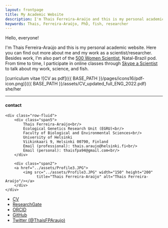 ```yaml
---
layout: frontpage
title: My Academic Website
description: I'm Thais Ferreira-Araújo and this is my personal academic website. 
keywords: Thais, Ferreira-Araújo, PhD, fish, researcher
---
```


Hello, everyone! 

I'm Thais Ferreira-Araújo and this is my personal academic website. Here you can find out more about me and my work as a scientist/researcher. Besides work, I'm also part of the [500 Women Scientist](https://500womenscientists.org/), Natal-Brazil pod. From time to time, I participate in online classes through [Skype a Scientist](https://www.skypeascientist.com/) to talk about my work, science, and fish.

[curriculum vitae ![CV as pdf]({{ BASE_PATH }}/pages/icons16/pdf-icon.png)]({{ BASE_PATH }}/assets/CV_updated_full_ENG_2022.pdf)<br/>
she/her


---


<div class="container">
<h4><a name="contact"></a>contact</h4>

    <div class="row-fluid">
        <div class="span5">
            Thais Ferreira-Araújo<br/>
			Ecological Genetics Research Unit (EGRU)<br/>
			Faculty of Biological and Environmental Sciences<br/>
			University of Helsinki
			Viikinkaari 9, Helsinki 00790, Finland
            Email (professional): thais.araujo@helsinki.fi<br/>
			Email (personal): thaisfpa94@gmail.com<br/>
        </div>

        <div class="span2">
        <a href="../assets/Profile3.JPG">
            <img src="../assets/Profile3.JPG" width="150" height="200"
                  title="Thais Ferreira-Araújo" alt="Thais Ferreira-Araújo"/></a>
        </div>
    </div>
</div>

<div class="navbar">
  <div class="navbar-inner">
      <ul class="nav">
          <li><a href="{{ BASE_PATH }}/assets/CV_updated_full_ENG_2022.pdf.pdf">CV</a></li>
		  <li><a href="https://www.researchgate.net/profile/Thais_Ferreira-Araujo">ResearchGate</a></li>
		  <li><a href="https://orcid.org/0000-0002-7405-5907">ORCID</a></li>
          <li><a href="https://github.com/tferreira-araujo">GitHub</a></li>
          <li><a href="https://twitter.com/ThaisFPAraujo">Twitter (@ThaisFPAraujo)</a></li>
      </ul>
  </div>
</div>